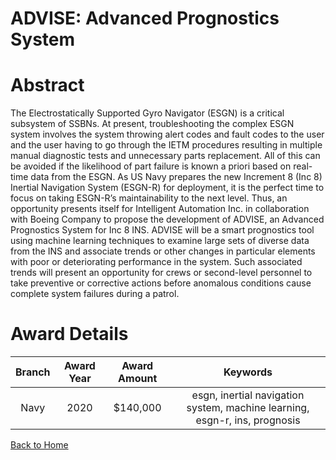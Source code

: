
ADVISE: Advanced Prognostics System
===================================

# Abstract


The Electrostatically Supported Gyro Navigator (ESGN) is a critical subsystem of SSBNs. At present, troubleshooting the complex ESGN system involves the system throwing alert codes and fault codes to the user and the user having to go through the IETM procedures resulting in multiple manual diagnostic tests and unnecessary parts replacement. All of this can be avoided if the likelihood of part failure is known a priori based on real-time data from the ESGN. As US Navy prepares the new Increment 8 (Inc 8) Inertial Navigation System (ESGN-R) for deployment, it is the perfect time to focus on taking ESGN-R’s maintainability to the next level. Thus, an opportunity presents itself for Intelligent Automation Inc. in collaboration with Boeing Company to propose the development of ADVISE, an Advanced Prognostics System for Inc 8 INS. ADVISE will be a smart prognostics tool using machine learning techniques to examine large sets of diverse data from the INS and associate trends or other changes in particular elements with poor or deteriorating performance in the system. Such associated trends will present an opportunity for crews or second-level personnel to take preventive or corrective actions before anomalous conditions cause complete system failures during a patrol.  

# Award Details

|Branch|Award Year|Award Amount|Keywords|
| :---: | :---: | :---: | :---: |
|Navy|2020|$140,000|esgn, inertial navigation system, machine learning, esgn-r, ins, prognosis|
  
  


[Back to Home](https://github.com/chrischow/dod_sbir_awards/Reports/JH/#2173)